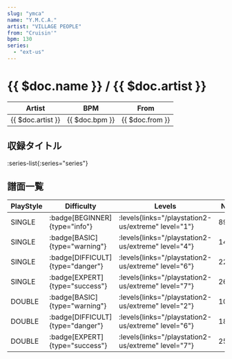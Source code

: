 ```yaml
---
slug: "ymca"
name: "Y.M.C.A."
artist: "VILLAGE PEOPLE"
from: "Cruisin'"
bpm: 130
series:
  - "ext-us"
---
```


# {{ $doc.name }} / {{ $doc.artist }}

|Artist|BPM|From|
|------|---|----|
|{{ $doc.artist }}|{{ $doc.bpm }}|{{ $doc.from }}|

## 収録タイトル

:series-list{:series="series"}

## 譜面一覧

|PlayStyle|Difficulty|Levels|Notes|Movie|
|---------|----------|------|-----|-----|
|SINGLE| :badge[BEGINNER]{type="info"}| :levels{links="/playstation2-us/extreme" level="1"}|89/0||
|SINGLE| :badge[BASIC]{type="warning"}| :levels{links="/playstation2-us/extreme" level="4"}|149/0||
|SINGLE| :badge[DIFFICULT]{type="danger"}| :levels{links="/playstation2-us/extreme" level="6"}|222/0||
|SINGLE| :badge[EXPERT]{type="success"}| :levels{links="/playstation2-us/extreme" level="7"}|260/8||
|DOUBLE| :badge[BASIC]{type="warning"}| :levels{links="/playstation2-us/extreme" level="2"}|108/2||
|DOUBLE| :badge[DIFFICULT]{type="danger"}| :levels{links="/playstation2-us/extreme" level="6"}|188/8||
|DOUBLE| :badge[EXPERT]{type="success"}| :levels{links="/playstation2-us/extreme" level="7"}|252/22||
